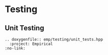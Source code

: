 # Testing

## Unit Testing

```{eval-rst}
.. doxygenfile:: emp/testing/unit_tests.hpp
  :project: Empirical
:no-link:   
```
